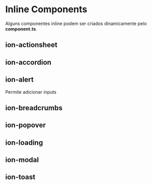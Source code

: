 # Inline Components

Alguns componentes inline podem ser criados dinamicamente pelo **component.ts**.

## ion-actionsheet 

## ion-accordion

## ion-alert

Permite adicionar inputs

## ion-breadcrumbs

## ion-popover

## ion-loading

## ion-modal

## ion-toast